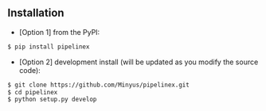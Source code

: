 ## Installation

- [Option 1] from the PyPI:

```bash
$ pip install pipelinex
```

- [Option 2] development install (will be updated as you modify the source code):

```bash
$ git clone https://github.com/Minyus/pipelinex.git
$ cd pipelinex
$ python setup.py develop
```

